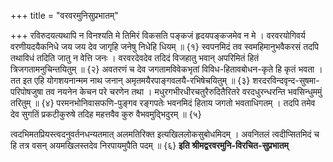 +++
title = "वरवरमुनिसुप्रभातम्"

+++
रविरुदयत्यथापि न विनश्यति मे तिमिरं 
विकसति पङ्कजं हृदयपङ्कजमेव न मे । 
वरवरयोगिवर्य वरणीयदयैकनिधे 
जय जय देव जागृहि जनेषु निधेहि धियम् ॥ {१} 
स्वपनमिदं तव स्वमहिमानुभवैकरसं 
तदपि तथाविधं तदिति जातु न वेत्ति जनः । 
वरवरदेवदेव तदिदं विजहातु भवान् 
अपरिमितं हितं त्रिजगतामनुचिन्तयितुम् ॥ {२} 
अवतरणं च देव जगतामविवेकभृतां 
विविध-हितावबोधन-कृते हि कृतं भवता । 
तत इत एहि योगशयनान्मम नाथ जनान् 
अमृतमयैरपाङ्गवलयै-रभिषेचयितुम् ॥ {३} 
शरदरविन्दवृन्द-सुषमा-परिपोषजुषा 
तव नयनेन केचन परे चरणेन तथा । 
मधुरगभीरधीरचतुरैरुदितैरितरे 
वरदधुरन्धरन्ति भवसिन्धुममुं तरितुम् ॥ {४} 
परमनभोनिवासफणि-पुङ्गव रङ्गपतेः 
भवनमिदं हिताय जगतो भवताधिगतम् । 
तदपि तमेव देव सुगतिं प्रकटीकुरुषे 
तदिह महत्तवैव कुरु वैभवमुद्भिदुरम् ॥ {५}  


त्वदभिमतप्रियस्त्वदनुवर्तनधन्यतमात् 
अलमतिरिक्त इत्यखिललोकसुबोधमिदम् । 
अवनितलं त्वदीप्सितमिदं च हि तत्र वसन् 
अयमखिलस्तदेव निरपायमुपैति पदम् ॥ {६} 
**इति श्रीमद्वरवरमुनि-विरचित-सुप्रभातम्**
